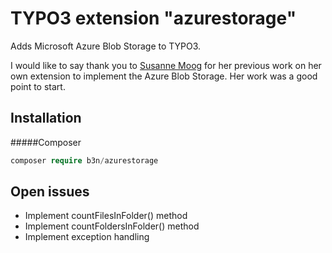 # TYPO3 extension "azurestorage"
Adds Microsoft Azure Blob Storage to TYPO3. 

I would like to say thank you  to [Susanne Moog](https://github.com/psychomieze) for her previous work on her own extension to implement the Azure Blob Storage. Her work was a good point to start.

## Installation
#####Composer 
```php
composer require b3n/azurestorage
```

## Open issues
- Implement countFilesInFolder() method
- Implement countFoldersInFolder() method
- Implement exception handling